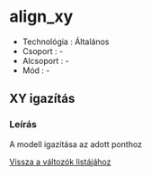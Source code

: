 # align\_xy

* Technológia : Általános
* Csoport : -
* Alcsoport : -
* Mód : -

## XY igazítás

### Leírás

A modell igazítása az adott ponthoz

[Vissza a változók listájához](./)

